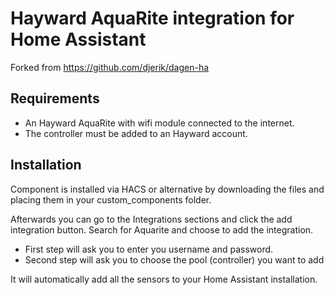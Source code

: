 # Hayward AquaRite integration for Home Assistant

Forked from https://github.com/djerik/dagen-ha

## Requirements
- An Hayward AquaRite with wifi module connected to the internet.
- The controller must be added to an Hayward account.

## Installation
Component is installed via HACS or alternative by downloading the files and placing them in your custom_components folder.

Afterwards you can go to the Integrations sections and click the add integration button. Search for Aquarite and choose to add the integration.

- First step will ask you to enter you username and password. 
- Second step will ask you to choose the pool (controller) you want to add

It will automatically add all the sensors to your Home Assistant installation.

